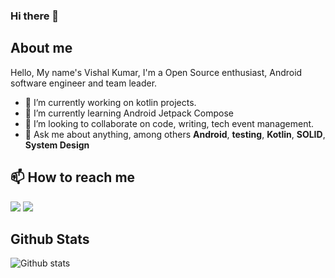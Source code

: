 ### Hi there 👋

## About me

Hello, My name's Vishal Kumar, I'm a Open Source enthusiast, Android software engineer and team leader.


- 🔭 I’m currently working on kotlin projects.
- 🌱 I’m currently learning Android Jetpack Compose
- 👯 I’m looking to collaborate on code, writing, tech event management.
- 💬 Ask me about anything, among others **Android**, **testing**, **Kotlin**, **SOLID**, **System Design**

## 📫 How to reach me

[![](https://img.shields.io/badge/linkedin-vishalecho-Jade)](https://www.linkedin.com/in/vishalecho/)
[![](https://img.shields.io/badge/twitter-vishalechoo-Jade)](https://www.twitter.com/vishalechoo/)
 
 
## Github Stats

![Github stats](https://github-readme-stats.vercel.app/api?username=vishalecho&show_icons=true&count_private=true&theme=)
